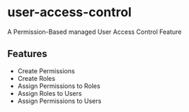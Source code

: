 # user-access-control
A Permission-Based managed User Access Control Feature

## Features
 - Create Permissions
 - Create Roles
 - Assign Permissions to Roles
 - Assign Roles to Users
 - Assign Permissions to Users
